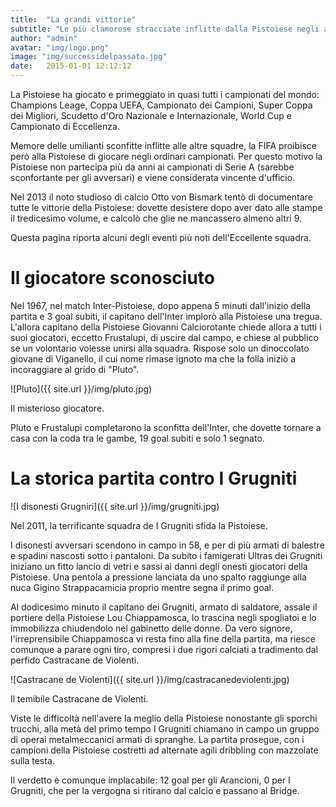 ```yaml
---
title:  "La grandi vittorie"
subtitle: "Le più clamorose stracciate inflitte dalla Pistoiese negli anni"
author: "admin"
avatar: "img/logo.png"
image: "img/successidelpassato.jpg"
date:   2015-01-01 12:12:12
---
```


La Pistoiese ha giocato e primeggiato in quasi tutti i campionati del mondo: Champions Leage, Coppa UEFA, Campionato dei Campioni, Super Coppa dei Migliori, Scudetto d'Oro Nazionale e Internazionale, World Cup e Campionato di Eccellenza.

Memore delle umilianti sconfitte inflitte alle altre squadre, la FIFA proibisce però alla Pistoiese di giocare negli ordinari campionati. Per questo motivo la Pistoiese non partecipa più da anni ai campionati di Serie A (sarebbe sconfortante per gli avversari) e viene considerata vincente d'ufficio.

Nel 2013 il noto studioso di calcio Otto von Bismark tentò di documentare tutte le vittorie della Pistoiese: dovette desistere dopo aver dato alle stampe il tredicesimo volume, e calcolò che glie ne mancassero almeno altri 9.

Questa pagina riporta alcuni degli eventi più noti dell'Eccellente squadra.

# Il giocatore sconosciuto
Nel 1967, nel match Inter-Pistoiese, dopo appena 5 minuti dall'inizio della partita e 3 goal subiti, il capitano dell'Inter implorò alla Pistoiese una tregua. L'allora capitano della Pistoiese Giovanni Calciorotante chiede allora a tutti i suoi giocatori, eccetto Frustalupi, di uscire dal campo, e chiese al pubblico se un volontario volesse unirsi alla squadra. Rispose solo un dinoccolato giovane di Viganello, il cui nome rimase ignoto ma che la folla iniziò a incoraggiare al grido di "Pluto".


![Pluto]({{ site.url }}/img/pluto.jpg)

Il misterioso giocatore.


Pluto e Frustalupi completarono la sconfitta dell'Inter, che dovette tornare a casa con la coda tra le gambe, 19 goal subiti e solo 1 segnato.


# La storica partita contro I Grugniti
![I disonesti Grugniri]({{ site.url }}/img/grugniti.jpg)

Nel 2011, la terrificante squadra de I Grugniti sfida la Pistoiese.

I disonesti avversari scendono in campo in 58, e per di più armati di balestre e spadini nascosti sotto i pantaloni. Da subito i famigerati Ultras dei Grugniti iniziano un fitto lancio di vetri e sassi ai danni degli onesti giocatori della Pistoiese. Una pentola a pressione lanciata da uno spalto raggiunge alla nuca Gigino Strappacamicia proprio mentre segna il primo goal.

Al dodicesimo minuto il capitano dei Grugniti, armato di saldatore, assale il portiere della Pistoiese Lou Chiappamosca, lo trascina negli spogliatoi e lo immobilizza chiudendolo nel gabinetto delle donne. Da vero signore, l'irreprensibile Chiappamosca vi resta fino alla fine della partita, ma riesce comunque a parare ogni tiro, compresi i due rigori calciati a tradimento dal perfido Castracane de Violenti.

![Castracane de Violenti]({{ site.url }}/img/castracanedeviolenti.jpg)

Il temibile Castracane de Violenti.

Viste le difficoltà nell'avere la meglio della Pistoiese nonostante gli sporchi trucchi, alla metà del primo tempo I Grugniti chiamano in campo un gruppo di operai metalmeccanici armati di spranghe. La partita prosegue, con i campioni della Pistoiese costretti ad alternate agili dribbling con mazzolate sulla testa.

Il verdetto è comunque implacabile: 12 goal per gli Arancioni, 0 per I Grugniti, che per la vergogna si ritirano dal calcio e passano al Bridge.

